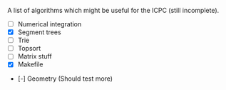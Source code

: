 A list of algorithms which might be useful for the ICPC (still incomplete).

- [ ] Numerical integration
- [x] Segment trees
- [ ] Trie
- [ ] Topsort
- [ ] Matrix stuff
- [x] Makefile
- [-] Geometry (Should test more)
